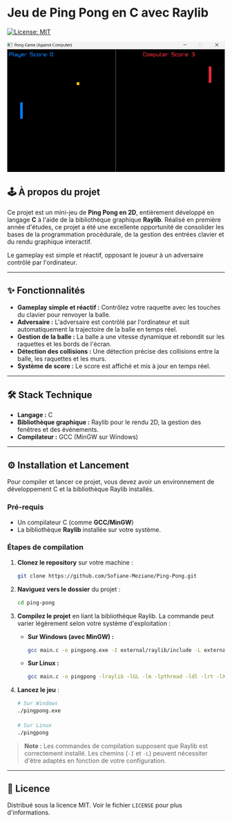 # Jeu de Ping Pong en C avec Raylib

[![License: MIT](https://img.shields.io/badge/License-MIT-green.svg)](https://opensource.org/licenses/MIT)

![Capture d'écran du jeu Ping Pong](https://github.com/Sofiane-Meziane/Ping-Pong/blob/59c099a58153ef159d64bcc596c2f67ba9c30e59/Ping%20Pong.png)

## 🕹️ À propos du projet

Ce projet est un mini-jeu de **Ping Pong en 2D**, entièrement développé en langage **C** à l'aide de la bibliothèque graphique **Raylib**. Réalisé en première année d'études, ce projet a été une excellente opportunité de consolider les bases de la programmation procédurale, de la gestion des entrées clavier et du rendu graphique interactif.

Le gameplay est simple et réactif, opposant le joueur à un adversaire contrôlé par l'ordinateur.

---

## ✨ Fonctionnalités

* **Gameplay simple et réactif :** Contrôlez votre raquette avec les touches du clavier pour renvoyer la balle.
* **Adversaire :** L'adversaire est contrôlé par l'ordinateur et suit automatiquement la trajectoire de la balle en temps réel.
* **Gestion de la balle :** La balle a une vitesse dynamique et rebondit sur les raquettes et les bords de l'écran.
* **Détection des collisions :** Une détection précise des collisions entre la balle, les raquettes et les murs.
* **Système de score :** Le score est affiché et mis à jour en temps réel.

---

## 🛠️ Stack Technique

* **Langage :** C
* **Bibliothèque graphique :** Raylib pour le rendu 2D, la gestion des fenêtres et des événements.
* **Compilateur :** GCC (MinGW sur Windows)

---

## ⚙️ Installation et Lancement

Pour compiler et lancer ce projet, vous devez avoir un environnement de développement C et la bibliothèque Raylib installés.

### Pré-requis
* Un compilateur C (comme **GCC/MinGW**)
* La bibliothèque **Raylib** installée sur votre système.

### Étapes de compilation
1.  **Clonez le repository** sur votre machine :
    ```sh
    git clone https://github.com/Sofiane-Meziane/Ping-Pong.git
    ```
2.  **Naviguez vers le dossier** du projet :
    ```sh
    cd ping-pong
    ```
3.  **Compilez le projet** en liant la bibliothèque Raylib. La commande peut varier légèrement selon votre système d'exploitation :

    * **Sur Windows (avec MinGW) :**
        ```sh
        gcc main.c -o pingpong.exe -I external/raylib/include -L external/raylib/lib -lraylib -lopengl32 -lgdi32 -lwinmm
        ```
    * **Sur Linux :**
        ```sh
        gcc main.c -o pingpong -lraylib -lGL -lm -lpthread -ldl -lrt -lX11
        ```

4.  **Lancez le jeu** :
    ```sh
    # Sur Windows
    ./pingpong.exe

    # Sur Linux
    ./pingpong
    ```

> **Note :** Les commandes de compilation supposent que Raylib est correctement installé. Les chemins (`-I` et `-L`) peuvent nécessiter d'être adaptés en fonction de votre configuration.

---

## 📄 Licence

Distribué sous la licence MIT. Voir le fichier `LICENSE` pour plus d'informations.
